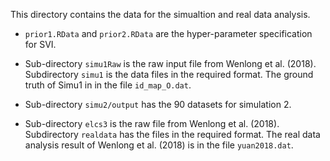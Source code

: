 This directory contains the data for the simualtion and real data analysis. 

- `prior1.RData` and `prior2.RData` are the hyper-parameter specification for SVI.

- Sub-directory `simu1Raw` is the raw input file from Wenlong et al. (2018). Subdirectory `simu1` is the data files in the required format. The ground truth of Simu1 in in the file `id_map_O.dat`.

- Sub-directory `simu2/output` has the 90 datasets for simulation 2. 

- Sub-directory `elcs3` is the raw  file from Wenlong et al. (2018). Subdirectory `realdata` has the  files in the required format. The real data analysis result of Wenlong et al. (2018) is in the file `yuan2018.dat`.
